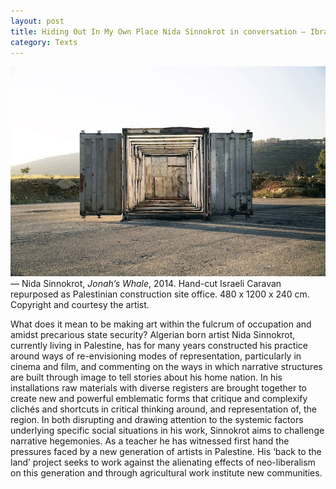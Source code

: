 ```yaml
---
layout: post
title: Hiding Out In My Own Place Nida Sinnokrot in conversation – Ibraaz
category: Texts
---
```


![05-13-16](/assets/img/05-13-16.jpg)
— Nida Sinnokrot, *Jonah’s Whale*, 2014. Hand-cut Israeli Caravan repurposed as Palestinian construction site office. 480 x 1200 x 240 cm. Copyright and courtesy the artist.

What does it mean to be making art within the fulcrum of occupation and amidst precarious state security? Algerian born artist Nida Sinnokrot, currently living in Palestine, has for many years constructed his practice around ways of re-envisioning modes of representation, particularly in cinema and film, and commenting on the ways in which narrative structures are built through image to tell stories about his home nation. In his installations raw materials with diverse registers are brought together to create new and powerful emblematic forms that critique and complexify clichés and shortcuts in critical thinking around, and representation of, the region. In both disrupting and drawing attention to the systemic factors underlying specific social situations in his work, Sinnokrot aims to challenge narrative hegemonies. As a teacher he has witnessed first hand the pressures faced by a new generation of artists in Palestine. His ‘back to the land’ project seeks to work against the alienating effects of neo-liberalism on this generation and through agricultural work institute new communities.
